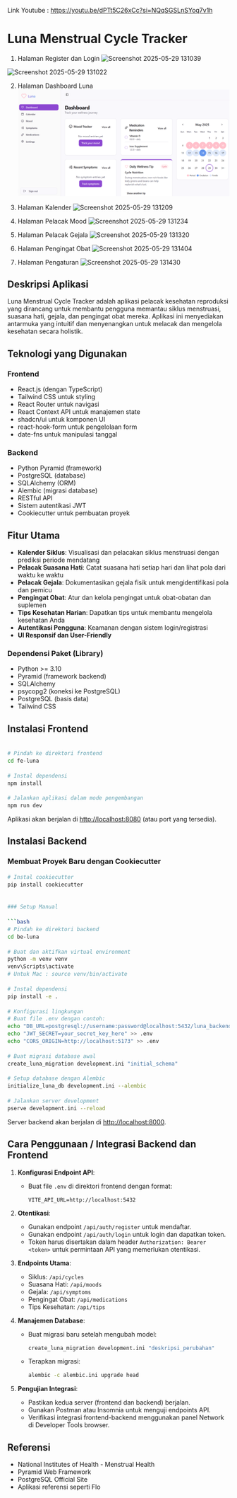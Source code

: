 Link Youtube : https://youtu.be/dPTt5C26xCc?si=NQqSGSLnSYoq7v1h

# Luna Menstrual Cycle Tracker
1. Halaman Register dan Login
![Screenshot 2025-05-29 131039](https://github.com/user-attachments/assets/e5b7e68c-39ec-4371-a6bc-ff96cd1fa953)

![Screenshot 2025-05-29 131022](https://github.com/user-attachments/assets/ce8090db-3b81-4602-85cb-e3a976e65ed4)

2. Halaman Dashboard Luna
![alt text](<Screenshot 2025-05-29 131125.png>)

3. Halaman Kalender
![Screenshot 2025-05-29 131209](https://github.com/user-attachments/assets/1c6189b0-6e03-4b99-976a-d07b8c12e75a)

4. Halaman Pelacak Mood
![Screenshot 2025-05-29 131234](https://github.com/user-attachments/assets/49afb749-aa5e-45b0-91a2-82f018ed61bd)

5. Halaman Pelacak Gejala
![Screenshot 2025-05-29 131320](https://github.com/user-attachments/assets/03fa0d4f-efcb-4ba6-80e6-6d9b3242005b)

6. Halaman Pengingat Obat
![Screenshot 2025-05-29 131404](https://github.com/user-attachments/assets/b7f185ae-55d7-40d4-a151-eadfc4af749e)

7. Halaman Pengaturan
![Screenshot 2025-05-29 131430](https://github.com/user-attachments/assets/1f373abc-c975-4149-975c-a7c89e37c9c4)

## Deskripsi Aplikasi
Luna Menstrual Cycle Tracker adalah aplikasi pelacak kesehatan reproduksi yang dirancang untuk membantu pengguna memantau siklus menstruasi, suasana hati, gejala, dan pengingat obat mereka. Aplikasi ini menyediakan antarmuka yang intuitif dan menyenangkan untuk melacak dan mengelola kesehatan secara holistik.

## Teknologi yang Digunakan

### Frontend
- React.js (dengan TypeScript)
- Tailwind CSS untuk styling
- React Router untuk navigasi
- React Context API untuk manajemen state
- shadcn/ui untuk komponen UI
- react-hook-form untuk pengelolaan form
- date-fns untuk manipulasi tanggal

### Backend
- Python Pyramid (framework)
- PostgreSQL (database)
- SQLAlchemy (ORM)
- Alembic (migrasi database)
- RESTful API
- Sistem autentikasi JWT
- Cookiecutter untuk pembuatan proyek

## Fitur Utama
- **Kalender Siklus**: Visualisasi dan pelacakan siklus menstruasi dengan prediksi periode mendatang
- **Pelacak Suasana Hati**: Catat suasana hati setiap hari dan lihat pola dari waktu ke waktu
- **Pelacak Gejala**: Dokumentasikan gejala fisik untuk mengidentifikasi pola dan pemicu
- **Pengingat Obat**: Atur dan kelola pengingat untuk obat-obatan dan suplemen
- **Tips Kesehatan Harian**: Dapatkan tips untuk membantu mengelola kesehatan Anda
- **Autentikasi Pengguna**: Keamanan dengan sistem login/registrasi
- **UI Responsif dan User-Friendly**


### Dependensi Paket (Library)
- Python >= 3.10
- Pyramid (framework backend)
- SQLAlchemy
- psycopg2 (koneksi ke PostgreSQL)
- PostgreSQL (basis data)
- Tailwind CSS 

## Instalasi Frontend

```bash

# Pindah ke direktori frontend
cd fe-luna

# Instal dependensi
npm install

# Jalankan aplikasi dalam mode pengembangan
npm run dev
```

Aplikasi akan berjalan di [http://localhost:8080](http://localhost:8080) (atau port yang tersedia).

## Instalasi Backend

### Membuat Proyek Baru dengan Cookiecutter

```bash
# Instal cookiecutter
pip install cookiecutter


### Setup Manual

```bash
# Pindah ke direktori backend
cd be-luna

# Buat dan aktifkan virtual environment
python -m venv venv
venv\Scripts\activate
# Untuk Mac : source venv/bin/activate  

# Instal dependensi
pip install -e .

# Konfigurasi lingkungan
# Buat file .env dengan contoh:
echo "DB_URL=postgresql://username:password@localhost:5432/luna_backend" > .env
echo "JWT_SECRET=your_secret_key_here" >> .env
echo "CORS_ORIGIN=http://localhost:5173" >> .env

# Buat migrasi database awal
create_luna_migration development.ini "initial_schema"

# Setup database dengan Alembic
initialize_luna_db development.ini --alembic

# Jalankan server development
pserve development.ini --reload
```

Server backend akan berjalan di [http://localhost:8000](http://localhost:8000).

## Cara Penggunaan / Integrasi Backend dan Frontend

1. **Konfigurasi Endpoint API**:
   - Buat file `.env` di direktori frontend dengan format:
     ```
     VITE_API_URL=http://localhost:5432
     ```

2. **Otentikasi**:
   - Gunakan endpoint `/api/auth/register` untuk mendaftar.
   - Gunakan endpoint `/api/auth/login` untuk login dan dapatkan token.
   - Token harus disertakan dalam header `Authorization: Bearer <token>` untuk permintaan API yang memerlukan otentikasi.

3. **Endpoints Utama**:
   - Siklus: `/api/cycles`
   - Suasana Hati: `/api/moods`
   - Gejala: `/api/symptoms`
   - Pengingat Obat: `/api/medications`
   - Tips Kesehatan: `/api/tips`

4. **Manajemen Database**:
   - Buat migrasi baru setelah mengubah model:
     ```bash
     create_luna_migration development.ini "deskripsi_perubahan"
     ```
   - Terapkan migrasi:
     ```bash
     alembic -c alembic.ini upgrade head
     ```

5. **Pengujian Integrasi**:
   - Pastikan kedua server (frontend dan backend) berjalan.
   - Gunakan Postman atau Insomnia untuk menguji endpoints API.
   - Verifikasi integrasi frontend-backend menggunakan panel Network di Developer Tools browser.

## Referensi 
- National Institutes of Health - Menstrual Health
- Pyramid Web Framework
- PostgreSQL Official Site
- Aplikasi referensi seperti Flo
